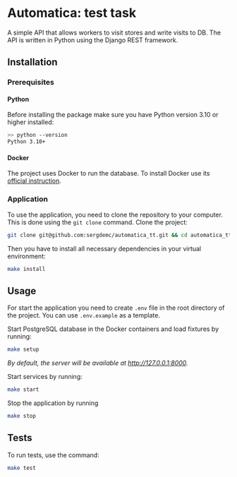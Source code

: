 # Automatica: test task
A simple API that allows workers to visit stores and write visits to DB. The API is written in Python using the Django REST framework. 

## Installation

### Prerequisites

#### Python

Before installing the package make sure you have Python version 3.10 or higher installed:

```bash
>> python --version
Python 3.10+
```

#### Docker

The project uses Docker to run the database. To install Docker use its [official instruction](https://docs.docker.com/get-docker/).

### Application

To use the application, you need to clone the repository to your computer. This is done using the `git clone` command. Clone the project:

```bash
git clone git@github.com:sergdemc/automatica_tt.git && cd automatica_tt
```

Then you have to install all necessary dependencies in your virtual environment:

```bash
make install
```

## Usage

For start the application you need to create `.env` file in the root directory of the project. You can use `.env.example` as a template.

Start PostgreSQL database in the Docker containers and load fixtures by running:
```bash
make setup
```
_By default, the server will be available at http://127.0.0.1:8000._

Start services by running:
```bash
make start
```

Stop the application by running
```bash
make stop
```

## Tests

To run tests, use the command:
```bash
make test
```